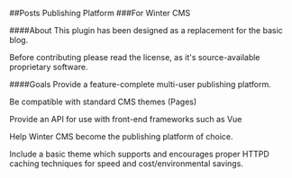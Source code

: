 ##Posts Publishing Platform
###For Winter CMS

####About
This plugin has been designed as a replacement for the basic blog.

Before contributing please read the license, as it's source-available proprietary software.

####Goals
Provide a feature-complete multi-user publishing platform.

Be compatible with standard CMS themes (Pages)

Provide an API for use with front-end frameworks such as Vue

Help Winter CMS become the publishing platform of choice.

Include a basic theme which supports and encourages proper HTTPD caching techniques for speed and
cost/environmental savings.

